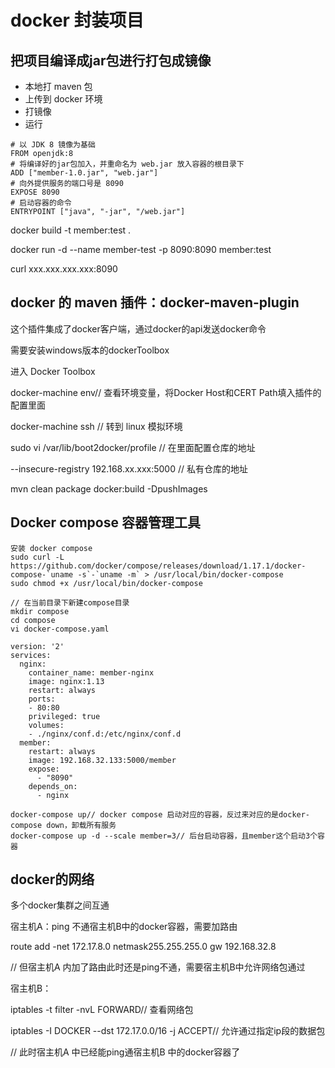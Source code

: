 # docker 封装项目

## 把项目编译成jar包进行打包成镜像

- 本地打 maven 包
- 上传到 docker 环境
- 打镜像
- 运行

```text
# 以 JDK 8 镜像为基础
FROM openjdk:8
# 将编译好的jar包加入，并重命名为 web.jar 放入容器的根目录下
ADD ["member-1.0.jar", "web.jar"]
# 向外提供服务的端口号是 8090
EXPOSE 8090
# 启动容器的命令
ENTRYPOINT ["java", "-jar", "/web.jar"]
```

docker build -t member:test .

docker run -d --name member-test -p 8090:8090 member:test

curl xxx.xxx.xxx.xxx:8090

## docker 的 maven 插件：docker-maven-plugin

这个插件集成了docker客户端，通过docker的api发送docker命令

需要安装windows版本的dockerToolbox

进入 Docker Toolbox

docker-machine env// 查看环境变量，将Docker Host和CERT Path填入插件的配置里面

docker-machine ssh // 转到 linux 模拟环境

sudo vi /var/lib/boot2docker/profile // 在里面配置仓库的地址

--insecure-registry 192.168.xx.xxx:5000 // 私有仓库的地址

mvn clean package docker:build -DpushImages


## Docker compose 容器管理工具

	安装 docker compose
	sudo curl -L https://github.com/docker/compose/releases/download/1.17.1/docker-compose-`uname -s`-`uname -m` > /usr/local/bin/docker-compose
	sudo chmod +x /usr/local/bin/docker-compose

	// 在当前目录下新建compose目录
	mkdir compose
	cd compose
	vi docker-compose.yaml
	
```text
version: '2'
services:
  nginx:
    container_name: member-nginx
    image: nginx:1.13
    restart: always
    ports:
    - 80:80
    privileged: true
    volumes:
    - ./nginx/conf.d:/etc/nginx/conf.d
  member:
    restart: always
    image: 192.168.32.133:5000/member
    expose:
      - "8090"
    depends_on:
      - nginx
```

	docker-compose up// docker compose 启动对应的容器，反过来对应的是docker-compose down，卸载所有服务
	docker-compose up -d --scale member=3// 后台启动容器，且member这个启动3个容器

## docker的网络

多个docker集群之间互通

宿主机A：ping 不通宿主机B中的docker容器，需要加路由

route add -net 172.17.8.0 netmask255.255.255.0 gw 192.168.32.8

// 但宿主机A 内加了路由此时还是ping不通，需要宿主机B中允许网络包通过

宿主机B：

iptables -t filter -nvL FORWARD// 查看网络包

iptables -I DOCKER --dst 172.17.0.0/16 -j ACCEPT// 允许通过指定ip段的数据包

// 此时宿主机A 中已经能ping通宿主机B 中的docker容器了